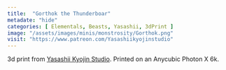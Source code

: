 ```yaml
---
title:  "Gorthok the Thunderboar"
metadate: "hide"
categories: [ Elementals, Beasts, Yasashii, 3dPrint ]
image: "/assets/images/minis/monstrosity/Gorthok.png"
visit: "https://www.patreon.com/Yasashiikyojinstudio"
---
```

3d print from [Yasashii Kyojin Studio](https://www.patreon.com/Yasashiikyojinstudio). 
Printed on an Anycubic Photon X 6k.